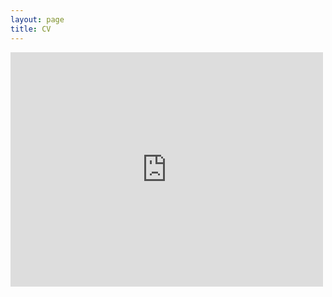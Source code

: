 ```yaml
---
layout: page
title: CV
---
```


<embed src="https://tyleraclark.github.io/CV.pdf" width="500" height="375" 
 type="application/pdf">
